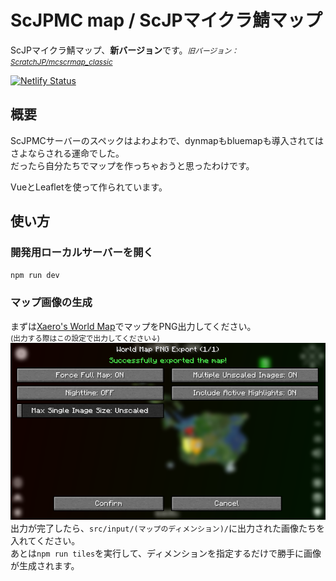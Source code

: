 # ScJPMC map / ScJPマイクラ鯖マップ
ScJPマイクラ鯖マップ、**新バージョン**です。<small>*旧バージョン：[ScratchJP/mcscrmap_classic](https://github.com/scratchjp/mcscrmap_classic)*</small>

[![Netlify Status](https://api.netlify.com/api/v1/badges/97747a4a-b3fa-40c2-8fe6-68199196ef0a/deploy-status)](https://app.netlify.com/sites/scjpmcmap/deploys)

## 概要
ScJPMCサーバーのスペックはよわよわで、dynmapもbluemapも導入されてはさよならされる運命でした。\
だったら自分たちでマップを作っちゃおうと思ったわけです。

VueとLeafletを使って作られています。

## 使い方

### 開発用ローカルサーバーを開く
`npm run dev`

### マップ画像の生成
まずは[Xaero's World Map](https://chocolateminecraft.com/worldmap.php)でマップをPNG出力してください。\
<small>(出力する際はこの設定で出力してください↓)</small>
![Xaero's World MapのPNG出力画面](README/2025-03-23_16.03.15.png)
出力が完了したら、`src/input/(マップのディメンション)/`に出力された画像たちを入れてください。\
あとは`npm run tiles`を実行して、ディメンションを指定するだけで勝手に画像が生成されます。